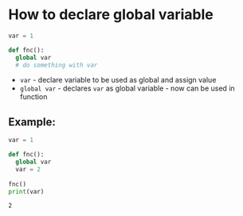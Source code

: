 # How to declare global variable

```python
var = 1

def fnc():
  global var
  # do something with var

```

- `var` - declare variable to be used as global and assign value
- `global var` - declares `var` as global variable - now can be used in function

## Example: 
```python
var = 1

def fnc():
  global var
  var = 2
  
fnc()
print(var)

```
```
2

```

